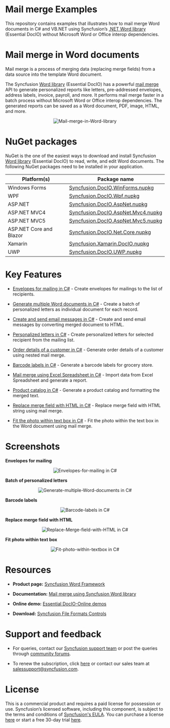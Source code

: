 # Mail merge Examples

This repository contains examples that illustrates how to mail merge Word documents in C# and VB.NET using Syncfusion’s [.NET Word library](https://www.syncfusion.com/word-framework/net/word-library?utm_source=github&utm_medium=listing&utm_campaign=mail-merge-examples) (Essential DocIO) without Microsoft Word or Office interop dependencies.

# Mail merge in Word documents

Mail merge is a process of merging data (replacing merge fields) from a data source into the template Word document.

The Syncfusion [Word library](https://www.syncfusion.com/word-framework/net/word-library?utm_source=github&utm_medium=listing&utm_campaign=mail-merge-examples) (Essential DocIO) has a powerful [mail merge](https://www.syncfusion.com/word-framework/net/word-library/mail-merge?utm_source=github&utm_medium=listing&utm_campaign=mail-merge-examples) API to generate personalized reports like letters, pre-addressed envelopes, address labels, invoice, payroll, and more. It performs mail merge faster in a batch process without Microsoft Word or Office interop dependencies. The generated reports can be saved as a Word document, PDF, image, HTML, and more.

<p align="center"> 
<img src="Images/Mail-merge-in-Word-library.png" alt="Mail-merge-in-Word-library"/> 
</p>

# NuGet packages

NuGet is the one of the easiest ways to download and install Syncfusion [Word library](https://www.syncfusion.com/word-framework/net/word-library?utm_source=github&utm_medium=listing&utm_campaign=mail-merge-examples) (Essential DocIO) to read, write, and edit Word documents. The following NuGet packages need to be installed in your application.

|Platform(s)|Package name|
|-----------|------------|
|Windows Forms|[Syncfusion.DocIO.WinForms.nupkg](https://www.nuget.org/packages/Syncfusion.DocIO.WinForms/)|
|WPF|[Syncfusion.DocIO.Wpf.nupkg](https://www.nuget.org/packages/Syncfusion.DocIO.Wpf/)|
|ASP.NET |[Syncfusion.DocIO.AspNet.nupkg](https://www.nuget.org/packages/Syncfusion.DocIO.AspNet/)|
|ASP.NET MVC4|[Syncfusion.DocIO.AspNet.Mvc4.nupkg](https://www.nuget.org/packages/Syncfusion.DocIO.AspNet.Mvc4/)|
|ASP.NET MVC5|[Syncfusion.DocIO.AspNet.Mvc5.nupkg](https://www.nuget.org/packages/Syncfusion.DocIO.AspNet.Mvc5/)|
|ASP.NET Core and Blazor|[Syncfusion.DocIO.Net.Core.nupkg](https://www.nuget.org/packages/Syncfusion.DocIO.Net.Core/)|
|Xamarin|[Syncfusion.Xamarin.DocIO.nupkg](https://www.nuget.org/packages/Syncfusion.Xamarin.DocIO/)|
|UWP|[Syncfusion.DocIO.UWP.nupkg](https://www.nuget.org/packages/Syncfusion.DocIO.UWP/)|


# Key Features

- [Envelopes for mailing in C#](Create-Envelopes-for-mailing/) - Create envelopes for mailings to the list of recipients.

- [Generate multiple Word documents in C#](Generate-multiple-Word-documents/) - Create a batch of personalized letters as individual document for each record.

- [Create and send email messages in C#](Create-and-send-email-messages/) - Create and send email messages by converting merged document to HTML.

- [Personalized letters in C#](Create-personalized-letter/) - Create personalized letters for selected recipient from the mailing list.

- [Order details of a customer in C#](Generate-order-details-of-customer/) - Generate order details of a customer using nested mail merge.

- [Barcode labels in C#](Generate-Barcode-labels/) - Generate a barcode labels for grocery store.

- [Mail merge using Excel Spreadsheet in C#](Group-Mail-merge-using-Excel/) - Import data from Excel Spreadsheet and generate a report.

- [Product catalog in C#](Product-catalog/) - Generate a product catalog and formatting the merged text.

- [Replace merge field with HTML in C#](Replace-Merge-field-with-HTML/) - Replace merge field with HTML string using mail merge.

- [Fit the photo within text box in C#](Fit-photo-within-textbox/) - Fit the photo within the text box in the Word document using mail merge.

# Screenshots

**Envelopes for mailing**

<p align="center"> 
<img src="Create-Envelopes-for-mailing/Images/Envelopes-for-mailing-output.png" alt="Envelopes-for-mailing in C#"/> 
</p>

**Batch of personalized letters**

<p align="center"> 
<img src="Generate-multiple-Word-documents/Images/Generate-multiple-Word-documents-output.png" alt="Generate-multiple-Word-documents in C#"/> 
</p>

**Barcode labels**

<p align="center"> 
<img src="Generate-Barcode-labels/Images/Generate-Barcode-labels-output.png" alt="Barcode-labels in C#"/> 
</p>

**Replace merge field with HTML**

<p align="center"> 
<img src="Replace-Merge-field-with-HTML/Images/Replace-Merge-field-with-HTML-output.png" alt="Replace-Merge-field-with-HTML in C#"/> 
</p>

**Fit photo within text box**

<p align="center"> 
<img src="Fit-photo-within-textbox/Images/Fit-photo-within-textbox-output.png" alt="Fit-photo-within-textbox in C#"/> 
</p>

# Resources

- **Product page:** [Syncfusion Word Framework](https://www.syncfusion.com/word-framework/net?utm_source=github&utm_medium=listing&utm_campaign=mail-merge-examples)

- **Documentation:** [Mail merge using Syncfusion Word library](https://help.syncfusion.com/file-formats/docio/working-with-mail-merge?utm_source=github&utm_medium=listing&utm_campaign=mail-merge-examples)

- **Online demo:** [Essential DocIO-Online demos](https://www.syncfusion.com/demos/fileformats/word-library?utm_source=github&utm_medium=listing&utm_campaign=mail-merge-examples)

- **Download:** [Syncfusion File Formats Controls](https://www.syncfusion.com/sales/products/fileformats?utm_source=github&utm_medium=listing&utm_campaign=mail-merge-examples)


# Support and feedback

* For queries, contact our [Syncfusion support team](https://www.syncfusion.com/support/directtrac/incidents/newincident?utm_source=github&utm_medium=listing&utm_campaign=mail-merge-examples) or post the queries through [community forums](https://www.syncfusion.com/forums?utm_source=github&utm_medium=listing&utm_campaign=mail-merge-examples).

* To renew the subscription, click [here](https://www.syncfusion.com/sales/products?utm_source=github&utm_medium=listing&utm_campaign=mail-merge-examples) or contact our sales team at [salessupport@syncfusion.com](mailto:salessupport@syncfusion.com).

# License

This is a commercial product and requires a paid license for possession or use. Syncfusion’s licensed software, including this component, is subject to the terms and conditions of [Syncfusion's EULA](https://www.syncfusion.com/eula/es?utm_source=github&utm_medium=listing&utm_campaign=mail-merge-examples). You can purchase a license [here](https://www.syncfusion.com/sales/products?utm_source=github&utm_medium=listing&utm_campaign=mail-merge-examples) or start a free 30-day trial [here](https://www.syncfusion.com/account/manage-trials/start-trials?utm_source=github&utm_medium=listing&utm_campaign=mail-merge-examples).

